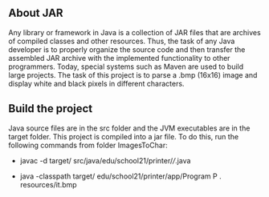 ## About JAR
Any library or framework in Java is a collection of JAR files that are archives of compiled classes and other resources.
Thus, the task of any Java developer is to properly organize the source code and then transfer the assembled JAR archive with the implemented functionality to other programmers.
Today, special systems such as Maven are used to build large projects. The task of this project is to parse a .bmp (16x16) image and display white and black pixels in different characters.

## Build the project

Java source files are in the src folder and the JVM executables are in the target folder. This project is compiled into a jar file. To do this, run the following commands from folder ImagesToChar:
  
  * javac -d target/  src/java/edu/school21/printer/*/*.java
  
  * java -classpath target/ edu/school21/printer/app/Program P . resources/it.bmp